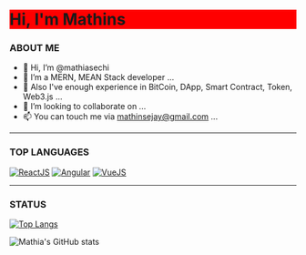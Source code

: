 <div style="background: red">
  <h1>Hi, I'm Mathins</h1>
</div>

### ABOUT ME
- 👋 Hi, I’m @mathiasechi
- 👀 I’m a MERN, MEAN Stack developer ...
- 🌱 Also I've enough experience in BitCoin, DApp, Smart Contract, Token, Web3.js ...
- 💞️ I’m looking to collaborate on ...
- 📫 You can touch me via mathinsejay@gmail.com ...

---

### TOP LANGUAGES

[![ReactJS](https://img.shields.io/badge/-ReactJS-61DAFB?style=flat&logo=react&logoColor=white&link=https://github.com/mathiasechi/)](https://github.com/mathiasechi/) 
[![Angular](https://img.shields.io/badge/-Angular-DD0031?style=flat&logo=angular&logoColor=white&link=https://github.com/mathiasechi/)](https://github.com/mathiasechi/) 
[![VueJS](https://img.shields.io/badge/VueJS-41B883??style=flat&logo=vue.js&logoColor=white&link=https://github.com/mathiasechi/)](https://github.com/mathiasechi/) 

---

### STATUS

[![Top Langs](https://github-readme-stats.vercel.app/api/top-langs/?username=mathiasechi&custom_title=Top%20Languages&title_color=baf14f&text_color=76d285&theme=dark)](https://github.com/mathiasechi/github-readme-stats)

![Mathia's GitHub stats](https://github-readme-stats.vercel.app/api?username=mathiasechi&show_icons=true&&custom_title=Current%20Status&title_color=baf14f&text_color=76d285&icon_color=cff389&theme=dark)
<!---
mathiasechi/mathiasechi is a ✨ special ✨ repository because its `README.md` (this file) appears on your GitHub profile.
You can click the Preview link to take a look at your changes.
--->
